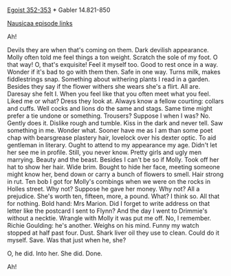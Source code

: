 [Egoist 352-353](https://archive.org/stream/ulysses00joyc_1?ref=ol#page/352/mode/2up) * Gabler 14.821-850

[Nausicaa episode links](https://github.com/upup1904/ulysses_splits/blob/master/nausicaa/episode_links_nausicaa.md)


Ah!

Devils they are when that's coming on them. Dark devilish appearance.
Molly often told me feel things a ton weight. Scratch the sole of my
foot. O that way! O, that's exquisite! Feel it myself too. Good to rest
once in a way. Wonder if it's bad to go with them then. Safe in one way.
Turns milk, makes fiddlestrings snap. Something about withering plants I
read in a garden. Besides they say if the flower withers she wears she's
a flirt. All are. Daresay she felt I. When you feel like that you often
meet what you feel. Liked me or what? Dress they look at. Always know a
fellow courting: collars and cuffs. Well cocks and lions do the same and
stags. Same time might prefer a tie undone or something. Trousers?
Suppose I when I was? No. Gently does it. Dislike rough and tumble. Kiss
in the dark and never tell. Saw something in me. Wonder what. Sooner
have me as I am than some poet chap with bearsgrease plastery hair,
lovelock over his dexter optic. To aid gentleman in literary. Ought to
attend to my appearance my age. Didn't let her see me in profile. Still,
you never know. Pretty girls and ugly men marrying. Beauty and the
beast. Besides I can't be so if Molly. Took off her hat to show her
hair. Wide brim. Bought to hide her face, meeting someone might know
her, bend down or carry a bunch of flowers to smell. Hair strong in rut.
Ten bob I got for Molly's combings when we were on the rocks in Holles
street. Why not? Suppose he gave her money. Why not? All a prejudice.
She's worth ten, fifteen, more, a pound. What? I think so. All that for
nothing. Bold hand: Mrs Marion. Did I forget to write address on that
letter like the postcard I sent to Flynn? And the day I went to
Drimmie's without a necktie. Wrangle with Molly it was put me off. No, I
remember. Richie Goulding: he's another. Weighs on his mind. Funny my
watch stopped at half past four. Dust. Shark liver oil they use to
clean. Could do it myself. Save. Was that just when he, she?

O, he did. Into her. She did. Done.

Ah!
